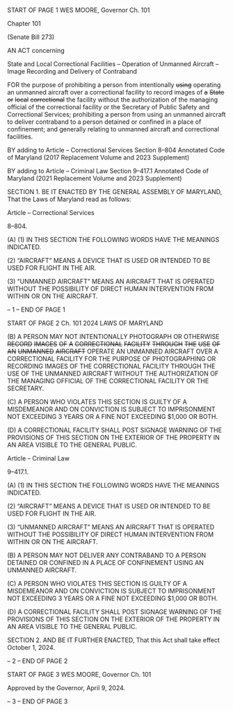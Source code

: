 START OF PAGE 1
WES MOORE, Governor Ch. 101

Chapter 101

(Senate Bill 273)

AN ACT concerning

State and Local Correctional Facilities – Operation of Unmanned Aircraft
– Image Recording and Delivery of Contraband

FOR the purpose of prohibiting a person from intentionally ~~using~~ operating an unmanned
aircraft over a correctional facility to record images of ~~a~~ ~~State~~ ~~or~~ ~~local~~ ~~correctional~~
the facility without the authorization of the managing official of the correctional
facility or the Secretary of Public Safety and Correctional Services; prohibiting a
person from using an unmanned aircraft to deliver contraband to a person detained
or confined in a place of confinement; and generally relating to unmanned aircraft
and correctional facilities.

BY adding to
Article – Correctional Services
Section 8–804
Annotated Code of Maryland
(2017 Replacement Volume and 2023 Supplement)

BY adding to
Article – Criminal Law
Section 9–417.1
Annotated Code of Maryland
(2021 Replacement Volume and 2023 Supplement)

SECTION 1. BE IT ENACTED BY THE GENERAL ASSEMBLY OF MARYLAND,
That the Laws of Maryland read as follows:

Article – Correctional Services

8–804.

(A) (1) IN THIS SECTION THE FOLLOWING WORDS HAVE THE MEANINGS
INDICATED.

(2) “AIRCRAFT” MEANS A DEVICE THAT IS USED OR INTENDED TO BE
USED FOR FLIGHT IN THE AIR.

(3) “UNMANNED AIRCRAFT” MEANS AN AIRCRAFT THAT IS OPERATED
WITHOUT THE POSSIBILITY OF DIRECT HUMAN INTERVENTION FROM WITHIN OR ON
THE AIRCRAFT.

– 1 –
END OF PAGE 1

START OF PAGE 2
Ch. 101 2024 LAWS OF MARYLAND

(B) A PERSON MAY NOT INTENTIONALLY PHOTOGRAPH OR OTHERWISE
~~RECORD~~ ~~IMAGES~~ ~~OF~~ ~~A~~ ~~CORRECTIONAL~~ ~~FACILITY~~ ~~THROUGH~~ ~~THE~~ ~~USE~~ ~~OF~~ ~~AN~~
~~UNMANNED~~ ~~AIRCRAFT~~ OPERATE AN UNMANNED AIRCRAFT OVER A CORRECTIONAL
FACILITY FOR THE PURPOSE OF PHOTOGRAPHING OR RECORDING IMAGES OF THE
CORRECTIONAL FACILITY THROUGH THE USE OF THE UNMANNED AIRCRAFT
WITHOUT THE AUTHORIZATION OF THE MANAGING OFFICIAL OF THE
CORRECTIONAL FACILITY OR THE SECRETARY.

(C) A PERSON WHO VIOLATES THIS SECTION IS GUILTY OF A MISDEMEANOR
AND ON CONVICTION IS SUBJECT TO IMPRISONMENT NOT EXCEEDING 3 YEARS OR A
FINE NOT EXCEEDING $1,000 OR BOTH.

(D) A CORRECTIONAL FACILITY SHALL POST SIGNAGE WARNING OF THE
PROVISIONS OF THIS SECTION ON THE EXTERIOR OF THE PROPERTY IN AN AREA
VISIBLE TO THE GENERAL PUBLIC.

Article – Criminal Law

9–417.1.

(A) (1) IN THIS SECTION THE FOLLOWING WORDS HAVE THE MEANINGS
INDICATED.

(2) “AIRCRAFT” MEANS A DEVICE THAT IS USED OR INTENDED TO BE
USED FOR FLIGHT IN THE AIR.

(3) “UNMANNED AIRCRAFT” MEANS AN AIRCRAFT THAT IS OPERATED
WITHOUT THE POSSIBILITY OF DIRECT HUMAN INTERVENTION FROM WITHIN OR ON
THE AIRCRAFT.

(B) A PERSON MAY NOT DELIVER ANY CONTRABAND TO A PERSON
DETAINED OR CONFINED IN A PLACE OF CONFINEMENT USING AN UNMANNED
AIRCRAFT.

(C) A PERSON WHO VIOLATES THIS SECTION IS GUILTY OF A MISDEMEANOR
AND ON CONVICTION IS SUBJECT TO IMPRISONMENT NOT EXCEEDING 3 YEARS OR A
FINE NOT EXCEEDING $1,000 OR BOTH.

(D) A CORRECTIONAL FACILITY SHALL POST SIGNAGE WARNING OF THE
PROVISIONS OF THIS SECTION ON THE EXTERIOR OF THE PROPERTY IN AN AREA
VISIBLE TO THE GENERAL PUBLIC.

SECTION 2. AND BE IT FURTHER ENACTED, That this Act shall take effect
October 1, 2024.

– 2 –
END OF PAGE 2

START OF PAGE 3
WES MOORE, Governor Ch. 101

Approved by the Governor, April 9, 2024.

– 3 –
END OF PAGE 3